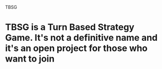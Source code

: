 TBSG

TBSG is a Turn Based Strategy Game. It's not a definitive name and it's an open project for those who want to join
====
